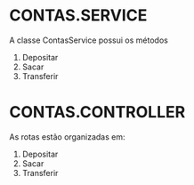 # CONTAS.SERVICE
A classe ContasService possui os métodos 
1. Depositar
2. Sacar
3. Transferir

# CONTAS.CONTROLLER
As rotas estão organizadas em:
1. Depositar
2. Sacar
3. Transferir
